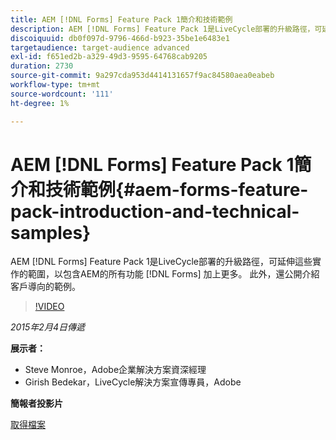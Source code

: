 ```yaml
---
title: AEM [!DNL Forms] Feature Pack 1簡介和技術範例
description: AEM [!DNL Forms] Feature Pack 1是LiveCycle部署的升級路徑，可延伸這些實作的範圍，以包含AEM的所有功能 [!DNL Forms] 加上更多。 此外，還公開介紹客戶導向的範例。
discoiquuid: db0f097d-9796-466d-b923-35be1e6483e1
targetaudience: target-audience advanced
exl-id: f651ed2b-a329-49d3-9595-64768cab9205
duration: 2730
source-git-commit: 9a297cda953d4414131657f9ac84580aea0eabeb
workflow-type: tm+mt
source-wordcount: '111'
ht-degree: 1%

---
```


# AEM [!DNL Forms] Feature Pack 1簡介和技術範例{#aem-forms-feature-pack-introduction-and-technical-samples}

AEM [!DNL Forms] Feature Pack 1是LiveCycle部署的升級路徑，可延伸這些實作的範圍，以包含AEM的所有功能 [!DNL Forms] 加上更多。 此外，還公開介紹客戶導向的範例。

>[!VIDEO](https://video.tv.adobe.com/v/19380/?quality=9)

*2015年2月4日傳遞*

**展示者：**

* Steve Monroe，Adobe企業解決方案資深經理
* Girish Bedekar，LiveCycle解決方案宣傳專員，Adobe

**簡報者投影片**

[取得檔案](assets/aem-forms-fp1-2015-0204.pdf)
<!--
[Get back to the Overview](https://helpx.adobe.com/experience-manager/kt/eseminars/gems/aem-index.html)
-->
